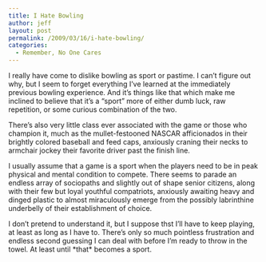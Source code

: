 ```yaml
---
title: I Hate Bowling
author: jeff
layout: post
permalink: /2009/03/16/i-hate-bowling/
categories:
  - Remember, No One Cares
---
```


I really have come to dislike bowling as sport or pastime. I can’t figure out why, but I seem to forget everything I’ve learned at the immediately previous bowling experience. And it’s things like that which make me inclined to believe that it’s a “sport” more of either dumb luck, raw repetition, or some curious combination of the two.

There’s also very little class ever associated with the game or those who champion it, much as the mullet-festooned NASCAR afficionados in their brightly colored baseball and feed caps, anxiously craning their necks to armchair jockey their favorite driver past the finish line.

I usually assume that a game is a sport when the players need to be in peak physical and mental condition to compete. There seems to parade an endless array of sociopaths and slightly out of shape senior citizens, along with their few but loyal youthful compatriots, anxiously awaiting heavy and dinged plastic to almost miraculously emerge from the possibly labrinthine underbelly of their establishment of choice.

I don’t pretend to understand it, but I suppose thst I’ll have to keep playing, at least as long as I have to. There’s only so much pointless frustration and endless second guessing I can deal with before I’m ready to throw in the towel. At least until \*that\* becomes a sport.
